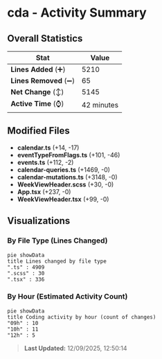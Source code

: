 # cda - Activity Summary 

## Overall Statistics

| Stat                   | Value                                                             |
| ---------------------- | ----------------------------------------------------------------- |
| **Lines Added** (➕)   | 5210                                          |
| **Lines Removed** (➖) | 65                                        |
| **Net Change** (↕)    | 5145                |
| **Active Time** (⌚)   | 42 minutes |


## Modified Files
- **calendar.ts** (+14, -17)
- **eventTypeFromFlags.ts** (+101, -46)
- **events.ts** (+112, -2)
- **calendar-queries.ts** (+1469, -0)
- **calendar-mutations.ts** (+3148, -0)
- **WeekViewHeader.scss** (+30, -0)
- **App.tsx** (+237, -0)
- **WeekViewHeader.tsx** (+99, -0)

## Visualizations

### By File Type (Lines Changed)

```mermaid
pie showData
title Lines changed by file type
".ts" : 4909
".scss" : 30
".tsx" : 336
```

### By Hour (Estimated Activity Count)

```mermaid
pie showData
title Coding activity by hour (count of changes)
"09h" : 10
"10h" : 11
"12h" : 5
```


> **Last Updated:** 12/09/2025, 12:50:14